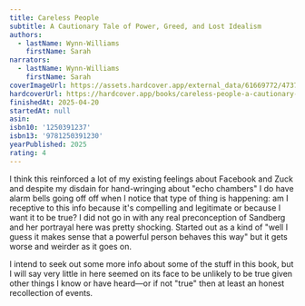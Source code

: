 ```yaml
---
title: Careless People
subtitle: A Cautionary Tale of Power, Greed, and Lost Idealism
authors:
  - lastName: Wynn-Williams
    firstName: Sarah
narrators:
  - lastName: Wynn-Williams
    firstName: Sarah
coverImageUrl: https://assets.hardcover.app/external_data/61669772/473727843a1da99d44e58fb77e705742529f4a7f.jpeg
hardcoverUrl: https://hardcover.app/books/careless-people-a-cautionary-tale-of-power-greed-and-lost-idealism/editions/31933850
finishedAt: 2025-04-20
startedAt: null
asin:
isbn10: '1250391237'
isbn13: '9781250391230'
yearPublished: 2025
rating: 4
---
```


I think this reinforced a lot of my existing feelings about Facebook and Zuck and despite my disdain for hand-wringing about "echo chambers" I do have alarm bells going off off when I notice that type of thing is happening: am I receptive to this info because it's compelling and legitimate or because I want it to be true? I did not go in with any real preconception of Sandberg and her portrayal here was pretty shocking. Started out as a kind of "well I guess it makes sense that a powerful person behaves this way" but it gets worse and weirder as it goes on.

I intend to seek out some more info about some of the stuff in this book, but I will say very little in here seemed on its face to be unlikely to be true given other things I know or have heard—or if not "true" then at least an honest recollection of events.
